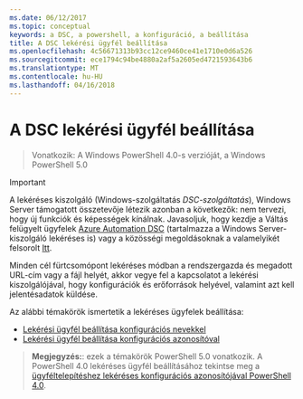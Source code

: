 ```yaml
---
ms.date: 06/12/2017
ms.topic: conceptual
keywords: a DSC, a powershell, a konfiguráció, a beállítása
title: A DSC lekérési ügyfél beállítása
ms.openlocfilehash: 4c56671313b93cc12ce9460ce41e1710e0d6a526
ms.sourcegitcommit: ece1794c94be4880a2af5a2605ed4721593643b6
ms.translationtype: MT
ms.contentlocale: hu-HU
ms.lasthandoff: 04/16/2018
---
```

# <a name="setting-up-a-dsc-pull-client"></a>A DSC lekérési ügyfél beállítása

> Vonatkozik: A Windows PowerShell 4.0-s verzióját, a Windows PowerShell 5.0

> [!IMPORTANT]
> A lekéréses kiszolgáló (Windows-szolgáltatás *DSC-szolgáltatás*), Windows Server támogatott összetevője létezik azonban a következők: nem tervezi, hogy új funkciók és képességek kínálnak. Javasoljuk, hogy kezdje a Váltás felügyelt ügyfelek [Azure Automation DSC](/azure/automation/automation-dsc-getting-started) (tartalmazza a Windows Server-kiszolgáló lekéréses is) vagy a közösségi megoldásoknak a valamelyikét felsorolt [Itt](pullserver.md#community-solutions-for-pull-service).

Minden cél fürtcsomópont lekéréses módban a rendszergazda és megadott URL-cím vagy a fájl helyét, akkor vegye fel a kapcsolatot a lekérési kiszolgálójával, hogy konfigurációk és erőforrások helyével, valamint azt kell jelentésadatok küldése.

Az alábbi témakörök ismertetik a lekéréses ügyfelek beállítása:

* [Lekérési ügyfél beállítása konfigurációs nevekkel](pullClientConfigNames.md)
* [Lekérési ügyfél beállítása konfigurációs azonosítóval](pullClientConfigID.md)

> **Megjegyzés:**: ezek a témakörök PowerShell 5.0 vonatkozik. A PowerShell 4.0 lekéréses ügyfél beállításához tekintse meg a [ügyféltelepítéshez lekéréses konfigurációs azonosítójával PowerShell 4.0](pullClientConfigID4.md).